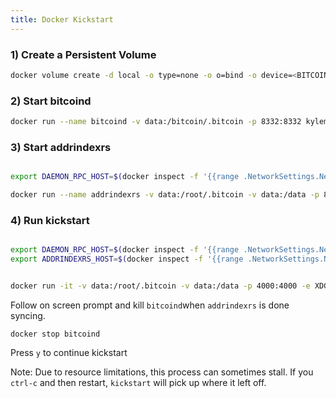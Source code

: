 ```yaml
---
title: Docker Kickstart
---
```


### 1) Create a Persistent Volume 

```bash
docker volume create -d local -o type=none -o o=bind -o device=<BITCOIN_DATA_DIR>/ data
```

### 2) Start bitcoind

```bash
docker run --name bitcoind -v data:/bitcoin/.bitcoin -p 8332:8332 kylemanna/bitcoind:latest -chain=main -rpcallowip=0.0.0.0/0 -rpcbind=0.0.0.0 -rpcuser=rpc -rpcpassword=rpc -listen=1 -server=1 -printtoconsole=1 -addresstype=legacy -txindex=1 -prune=0 -dbcache=4000 -mempoolfullrbf=1
```

### 3) Start addrindexrs

```bash

export DAEMON_RPC_HOST=$(docker inspect -f '{{range .NetworkSettings.Networks}}{{.IPAddress}}{{end}}' bitcoind)

docker run --name addrindexrs -v data:/root/.bitcoin -v data:/data -p 8432:8432 -e ADDRINDEXRS_JSONRPC_IMPORT=${ADDRINDEXRS_JSONRPC_IMPORT:-false} counterparty/addrindexrs:v0.4.6 --network=main --indexer-rpc-host=0.0.0.0 --daemon-rpc-host=$DAEMON_RPC_HOST --daemon-rpc-port=8332 --cookie=rpc:rpc -vvv --db-dir=/data/
```

### 4) Run kickstart


```bash

export DAEMON_RPC_HOST=$(docker inspect -f '{{range .NetworkSettings.Networks}}{{.IPAddress}}{{end}}' bitcoind)
export ADDRINDEXRS_HOST=$(docker inspect -f '{{range .NetworkSettings.Networks}}{{.IPAddress}}{{end}}' addrindexrs)


docker run -it -v data:/root/.bitcoin -v data:/data -p 4000:4000 -e XDG_DATA_HOME=/data/ -e XDG_LOG_HOME=/data/ counterparty kickstart --mainnet --backend-connect=$DAEMON_RPC_HOST --indexd-connect=$ADDRINDEXRS_HOST --rpc-host=0.0.0.0 -v
```
 
Follow on screen prompt and kill `bitcoind`when `addrindexrs` is done syncing.

`docker stop bitcoind`

Press `y` to continue kickstart 

Note: Due to resource limitations, this process can sometimes stall.  If you `ctrl-c` and then restart, `kickstart` will pick up where it left off.




